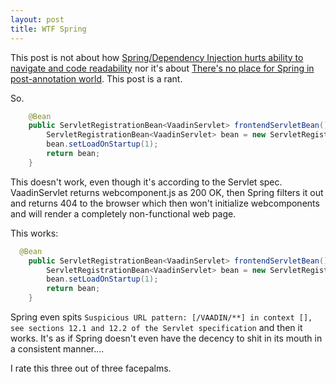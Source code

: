 ```yaml
---
layout: post
title: WTF Spring
---
```


This post is not about how [Spring/Dependency Injection hurts ability to navigate and code readability](../2017-6-18-code-locality-and-ability-to-navigate/)
nor it's about [There's no place for Spring in post-annotation world](../2019-4-16-post-annotation-programming/).
This post is a rant.

So.

```java
    @Bean
    public ServletRegistrationBean<VaadinServlet> frontendServletBean() {
        ServletRegistrationBean<VaadinServlet> bean = new ServletRegistrationBean<>(new VaadinServlet(), "/VAADIN/*", "/frontend/*", "/icons/*");
        bean.setLoadOnStartup(1);
        return bean;
    }
```

This doesn't work, even though it's according to the Servlet spec. VaadinServlet
returns webcomponent.js as 200 OK, then Spring filters it out and returns 404 to
the browser which then won't initialize webcomponents and will render a completely non-functional web page.
 
This works:

```java
  @Bean
    public ServletRegistrationBean<VaadinServlet> frontendServletBean() {
        ServletRegistrationBean<VaadinServlet> bean = new ServletRegistrationBean<>(new VaadinServlet(), "/VAADIN/**", "/frontend/**", "/icons/**");
        bean.setLoadOnStartup(1);
        return bean;
    }
```

Spring even spits `Suspicious URL pattern: [/VAADIN/**] in context [], see sections 12.1 and 12.2 of the Servlet specification`
and then it works. It's as if Spring doesn't even have the decency to shit
in its mouth in a consistent manner....
 
I rate this three out of three facepalms.
